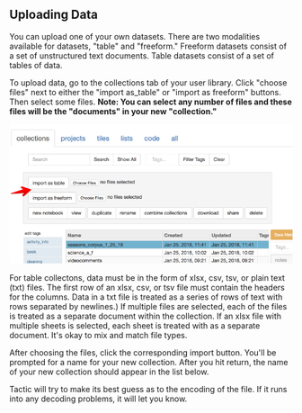 ## Uploading Data

You can upload one of your own datasets. There are two modalities available for datasets, 
"table" and "freeform." Freeform datasets consist of a set of unstructured text documents. 
Table datasets consist of a set of tables of data. 

To upload data, go to the collections tab of your user library.
Click "choose files" next to either the 
"import as_table" or "import as freeform" buttons. Then select some files. 
**Note: You can select any number of files and these files will be the "documents" in your new "collection."**

![](imgs/e6a11be3.png)

For table collectons, data must be in the form of xlsx, csv, tsv, or plain text (txt) files. 
The first row of an xlsx, csv, or tsv file must contain the headers for the columns. Data in a txt file is treated as a 
series of rows of text with rows separated by newlines.) If multiple files are selected, each of the files is
treated as a separate document within the collection. If an xlsx file with multiple sheets is selected, each sheet
is treated with as a separate document. It's okay to mix and match file types.

After choosing the files, click the corresponding import button. You'll be prompted for a name for your new collection. 
After you hit return, the name of your new collection should appear in the list below.

Tactic will try to make its best guess as to the encoding of the file. If it runs into any decoding problems, it will
let you know.